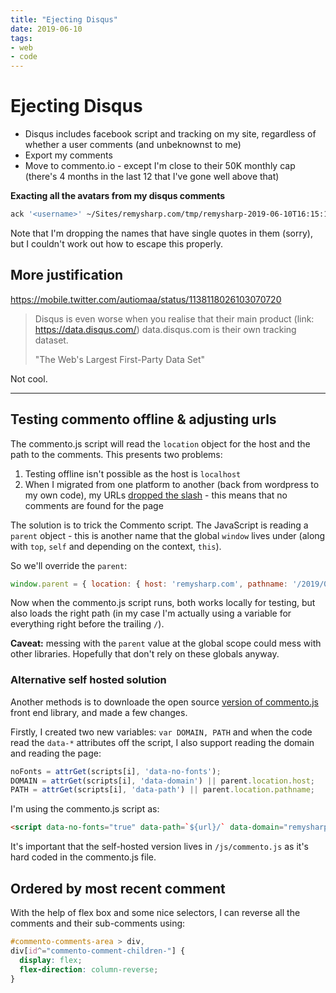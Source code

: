 ```yaml
---
title: "Ejecting Disqus"
date: 2019-06-10
tags:
- web
- code
---
```


# Ejecting Disqus

- Disqus includes facebook script and tracking on my site, regardless of whether a user comments (and unbeknownst to me)
- Export my comments
- Move to commento.io - except I'm close to their 50K monthly cap (there's 4 months in the last 12 that I've gone well above that)

**Exacting all the avatars from my disqus comments**

```bash
ack '<username>' ~/Sites/remysharp.com/tmp/remysharp-2019-06-10T16:15:12.407186-all.xml -B 2 | egrep -v '^--$' | command paste -d' ' - - -  | sort | uniq | grep -v "'" | awk -F'[<>]' '{ print "wget -q https://disqus.com/api/users/avatars/" $11 ".jpg -O \\\"" $3 ".jpg\\\" &" }' | xargs -I CMD sh -c CMD
```

Note that I'm dropping the names that have single quotes in them (sorry), but I couldn't work out how to escape this properly.

## More justification

https://mobile.twitter.com/autiomaa/status/1138118026103070720

> Disqus is even worse when you realise that their main product (link: https://data.disqus.com/) data.disqus.com is their own tracking dataset.
>
> "The Web's Largest First-Party Data Set"

Not cool.

---

## Testing commento offline & adjusting urls

The commento.js script will read the `location` object for the host and the path to the comments. This presents two problems:

1. Testing offline isn't possible as the host is `localhost`
2. When I migrated from one platform to another (back from wordpress to my own code), my URLs [dropped the slash](https://remysharp.com/2019/03/25/slashed-uri) - this means that no comments are found for the page

The solution is to trick the Commento script. The JavaScript is reading a `parent` object - this is another name that the global `window` lives under (along with `top`, `self` and depending on the context, `this`).

So we'll override the `parent`:

```js
window.parent = { location: { host: 'remysharp.com', pathname: '/2019/04/04/how-i-failed-the-a/' }};
```

Now when the commento.js script runs, both works locally for testing, but also loads the right path (in my case I'm actually using a variable for everything right before the trailing `/`).

**Caveat:** messing with the `parent` value at the global scope could mess with other libraries. Hopefully that don't rely on these globals anyway.

### Alternative self hosted solution

Another methods is to downloade the open source [version of commento.js](https://gitlab.com/commento/commento/blob/master/frontend/js/commento.js) front end library, and made a few changes.

Firstly, I created two new variables: `var DOMAIN, PATH` and when the code read the `data-*` attributes off the script, I also support reading the domain and reading the page:

```js
noFonts = attrGet(scripts[i], 'data-no-fonts');
DOMAIN = attrGet(scripts[i], 'data-domain') || parent.location.host;
PATH = attrGet(scripts[i], 'data-path') || parent.location.pathname;
```

I'm using the commento.js script as:

```html
<script data-no-fonts="true" data-path=`${url}/` data-domain="remysharp.com" src="/js/commento.js" defer async></script>
```

It's important that the self-hosted version lives in `/js/commento.js` as it's hard coded in the commento.js file.

## Ordered by most recent comment

With the help of flex box and some nice selectors, I can reverse all the comments and their sub-comments using:

```css
#commento-comments-area > div,
div[id^="commento-comment-children-"] {
  display: flex;
  flex-direction: column-reverse;
}
```
